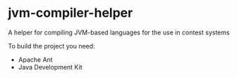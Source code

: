 # jvm-compiler-helper
A helper for compiling JVM-based languages for the use in contest systems


To build the project you need:
 * Apache Ant
 * Java Development Kit
